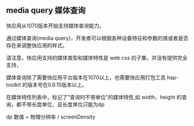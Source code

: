 ## media query 媒体查询

快应用从1070版本开始支持媒体查询能力。

通过媒体查询(media query)，开发者可以根据各种设备特征和参数的值或者是否存在来调整快应用的样式。

请注意，快应用支持的媒体类型和媒体特性是 web css 的子集，并没有提供完全支持，

媒体查询除了需要快应用平台版本在1070以上，也需要快应用打包工具 hap-toolkit 的版本号在0.6.15版本以上。

在媒体特性列表中，标记了"查询时不带单位"的媒体特性,如 width、height 的查询，都不带长度单位，且长度单位只能为dp

dp 数值 = 物理分辨率 / screenDensity